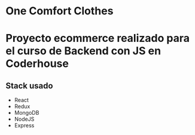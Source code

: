 # One Comfort Clothes

# Proyecto ecommerce realizado para el curso de Backend con JS en Coderhouse

## Stack usado

- React
- Redux
- MongoDB
- NodeJS
- Express

